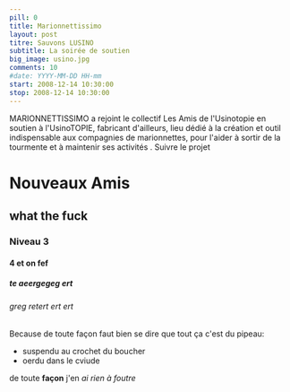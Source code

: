 ```yaml
---
pill: 0
title: Marionnettissimo
layout: post
titre: Sauvons LUSINO
subtitle: La soirée de soutien
big_image: usino.jpg
comments: 10
#date: YYYY-MM-DD HH-mm
start: 2008-12-14 10:30:00
stop: 2008-12-14 10:30:00
---
```

MARIONNETTISSIMO a rejoint le collectif Les Amis de l'Usinotopie en soutien à l'UsinoTOPIE, fabricant d'ailleurs, lieu dédié à la création et outil indispensable aux compagnies de marionnettes, pour l'aider à sortir de la tourmente et à maintenir ses activités . Suivre le projet

# Nouveaux Amis

## what the fuck

### Niveau 3

#### 4 et on fef

##### te aeergegeg ert

###### greg retert ert ert
 Because de toute façon faut bien se dire que tout ça c'est du pipeau:
   * suspendu au crochet du boucher
   * oerdu dans le cviude

 de toute **façon** j'en *ai rien à foutre*
